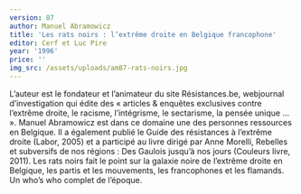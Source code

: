 ```yaml
---
version: 87
author: Manuel Abramowicz
title: 'Les rats noirs : l’extrême droite en Belgique francophone'
editor: Cerf et Luc Pire
year: '1996'
price: ''
img_src: /assets/uploads/am87-rats-noirs.jpg
---
```

L’auteur est le fondateur et l’animateur du site Résistances.be, webjournal d’investigation qui édite des « articles & enquêtes exclusives contre l’extrême droite, le racisme, l’intégrisme, le sectarisme, la pensée unique ... ». Manuel Abramowicz est dans ce domaine une des personnes ressources en Belgique. Il a également publié le Guide des résistances à l’extrême droite (Labor, 2005) et a participé au livre dirigé par Anne Morelli, Rebelles et subversifs de nos régions : Des Gaulois jusqu’à nos jours (Couleurs livre, 2011). Les rats noirs fait le point sur la galaxie noire de l’extrême droite en Belgique, les partis et les mouvements, les francophones et les flamands. Un who’s who complet de l’époque.

